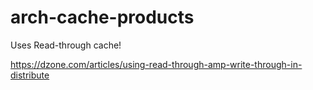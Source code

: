 # arch-cache-products


Uses Read-through cache!

https://dzone.com/articles/using-read-through-amp-write-through-in-distribute
